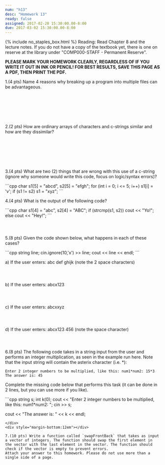 ```yaml
---
num: "h13"
desc: "Homework 13"
ready: false
assigned: 2017-02-28 15:30:00.00-8:00
due: 2017-03-02 15:30:00.00-8:00
---
```

{% include no_staples_box.html %}
Reading: Read Chapter 8 and the lecture notes.    If you do not have a copy of the textbook yet, there is one on reserve at the library under "COMP000-STAFF - Permanent Reserve".

<b>PLEASE MARK YOUR HOMEWORK CLEARLY, REGARDLESS OF IF YOU WRITE IT OUT IN INK OR PENCIL! FOR BEST RESULTS, SAVE THIS PAGE AS A PDF, THEN PRINT THE PDF.</b>

1.(4 pts) Name 4 reasons why breaking up a program into multiple files can be advantageous.
<div style="margin-bottom:8em"></div>

2.(2 pts) How are ordinary arrays of characters and c-strings similar and how are they dissimilar?
<div style="margin-bottom:8em"></div>

3.(4 pts) What are two (2) things that are wrong with this use of a c-string (ignore why someone would write this code, focus on logic/syntax errors)?

<div markdown="1">
```cpp
char s1[5] = "abcd", s2[5] = "efgh";
for (int i = 0; i <= 5; i++)
	s1[i] = 'v';
if (s1 != s2) s1 = "xyz";
```
</div>
<div class="pagebreak"></div>

4.(4 pts) What is the output of the following code?

<div markdown="1">
```cpp
char s1[4] = "abc", s2[4] = "ABC";
if (strcmp(s1, s2)) cout << "Yo!";
else cout << "Hey!";
```
</div>
<div style="margin-bottom:4em"></div>

5.(8 pts) Given the code shown below, what happens in each of these cases?

<div markdown="1">
```cpp
string line;
cin.ignore(10,'x') >> line;
cout << line << endl;
```

a) If the user enters: abc def ghijk (note the 2 space characters)
<div style="margin-bottom:4em"></div>
b) If the user enters: abcx123
<div style="margin-bottom:4em"></div>
c) If the user enters: abcxxyz
<div style="margin-bottom:4em"></div>
d) If the user enters: abcx123 456 (note the space character)
<div style="margin-bottom:4em"></div>

6.(8 pts) The following code takes in a string input from the user and performs an integer multiplication, as seen in the example run here. Note that the input string will contain the asterix character (i.e. *):

```
Enter 2 integer numbers to be multiplied, like this: num1*num2: 15*3
The answer is: 45
```

Complete the missing code below that performs this task (it can be done in 2 lines, but you can use more if you like).

<div markdown="1">
```cpp
string s; int k(0);
cout << "Enter 2 integer numbers to be multiplied, like this: num1*num2: "; 
cin >> s; 




cout << "The answer is: " << k << endl;
```
</div>
<div style="margin-bottom:12em"></div>

7.(10 pts) Write a function called `swapFrontBack` that takes as input a vector of integers. The function should swap the first element in the vector with the last element in the vector. The function should check if the vector is empty to prevent errors.
Attach your answer to this homework. Please do not use more than a single side of a page.

